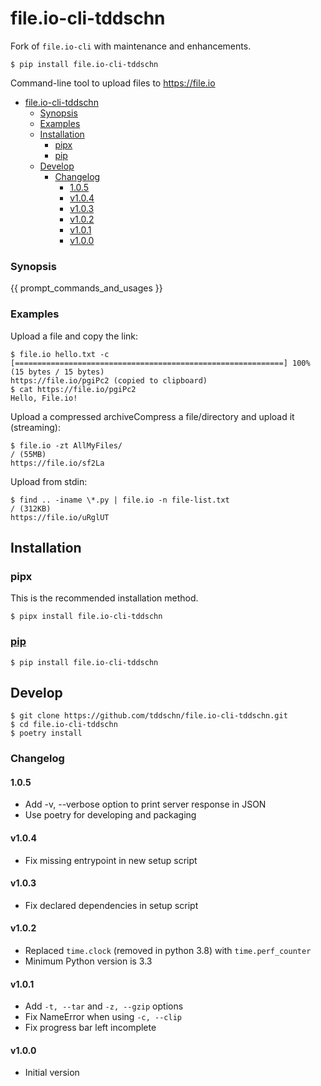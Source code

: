 # file.io-cli-tddschn

Fork of `file.io-cli` with maintenance and enhancements.

    $ pip install file.io-cli-tddschn

Command-line tool to upload files to https://file.io

  [file.io]: https://www.file.io

- [file.io-cli-tddschn](#fileio-cli-tddschn)
    - [Synopsis](#synopsis)
    - [Examples](#examples)
  - [Installation](#installation)
    - [pipx](#pipx)
    - [pip](#pip)
  - [Develop](#develop)
    - [Changelog](#changelog)
      - [1.0.5](#105)
      - [v1.0.4](#v104)
      - [v1.0.3](#v103)
      - [v1.0.2](#v102)
      - [v1.0.1](#v101)
      - [v1.0.0](#v100)


### Synopsis

{{ prompt_commands_and_usages }}

### Examples

Upload a file and copy the link:

```
$ file.io hello.txt -c
[============================================================] 100% (15 bytes / 15 bytes)
https://file.io/pgiPc2 (copied to clipboard)
$ cat https://file.io/pgiPc2
Hello, File.io!
```

Upload a compressed archiveCompress a file/directory and upload it (streaming):

```
$ file.io -zt AllMyFiles/
/ (55MB)
https://file.io/sf2La
```

Upload from stdin:

```
$ find .. -iname \*.py | file.io -n file-list.txt
/ (312KB)
https://file.io/uRglUT
```

## Installation

### pipx

This is the recommended installation method.

```
$ pipx install file.io-cli-tddschn
```

### [pip](https://pypi.org/project/file.io-cli-tddschn/)

```
$ pip install file.io-cli-tddschn
```

## Develop

```
$ git clone https://github.com/tddschn/file.io-cli-tddschn.git
$ cd file.io-cli-tddschn
$ poetry install
```

### Changelog

#### 1.0.5

* Add -v, --verbose option to print server response in JSON
* Use poetry for developing and packaging

#### v1.0.4

* Fix missing entrypoint in new setup script

#### v1.0.3

* Fix declared dependencies in setup script

#### v1.0.2

* Replaced `time.clock` (removed in python 3.8) with `time.perf_counter`
* Minimum Python version is 3.3

#### v1.0.1

* Add `-t, --tar` and `-z, --gzip` options
* Fix NameError when using `-c, --clip`
* Fix progress bar left incomplete

#### v1.0.0

* Initial version
